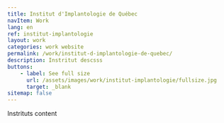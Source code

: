 ```yaml
---
title: Institut d'Implantologie de Québec
navItem: Work
lang: en
ref: institut-implantologie
layout: work
categories: work website
permalink: /work/institut-d-implantologie-de-quebec/
description: Instritut descsss
buttons:
    - label: See full size
      url: /assets/images/work/institut-implantologie/fullsize.jpg
      target: _blank
sitemap: false
---
```


Instrituts content

